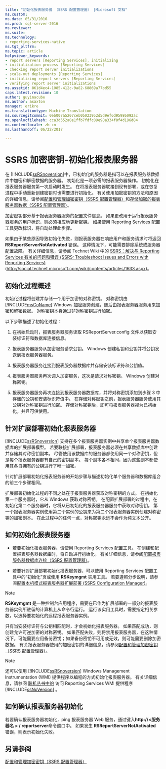 ```yaml
---
title: "初始化报表服务器 （SSRS 配置管理器） |Microsoft 文档"
ms.custom: 
ms.date: 05/31/2016
ms.prod: sql-server-2016
ms.reviewer: 
ms.suite: 
ms.technology:
- reporting-services-native
ms.tgt_pltfrm: 
ms.topic: article
helpviewer_keywords:
- report servers [Reporting Services], initializing
- initialization process [Reporting Services]
- checking report server initializations
- scale-out deployments [Reporting Services]
- initializing report servers [Reporting Services]
- verifying report server initializations
ms.assetid: 861d4ec4-1085-412c-9a82-68869a77bd55
caps.latest.revision: 10
author: guyinacube
ms.author: asaxton
manager: erikre
ms.translationtype: Machine Translation
ms.sourcegitcommit: 0eb007a5207ceb0b023952d5d9ef6d95986092ac
ms.openlocfilehash: cca3d552a0e1ffb7fdfc09e98a334f8f4d196d84
ms.contentlocale: zh-cn
ms.lasthandoff: 06/22/2017

---
```

# <a name="ssrs-encryption-keys---initialize-a-report-server"></a>SSRS 加密密钥-初始化报表服务器
  在 [!INCLUDE[ssRSnoversion](../../includes/ssrsnoversion-md.md)]中，已初始化的服务器是指可以在报表服务器数据库中加密和解密数据的服务器。 初始化是一项必需的报表服务器操作。 初始化在报表服务器服务第一次启动时发生。 在将报表服务器联接到现有部署，或在恢复进程中手动重新创建密钥时也需要进行初始化。 有关使用加密密钥的方法和原因的详细信息，请参阅[配置和管理加密密钥（SSRS 配置管理器）](../../reporting-services/install-windows/ssrs-encryption-keys-manage-encryption-keys.md)和[存储加密的报表服务器数据（SSRS 配置管理器）](../../reporting-services/install-windows/ssrs-encryption-keys-store-encrypted-report-server-data.md)。  
  
 加密密钥部分基于报表服务器服务的配置文件信息。 如果更改用于运行报表服务器服务的用户标识，则必须相应地更新密钥。 如果使用 Reporting Services 配置工具更改标识，将自动处理此步骤。  
  
 如果由于某些原因导致初始化失败，则报表服务器在响应用户和服务请求时将返回 **RSReportServerNotActivated** 错误。 这种情况下，可能需要排除系统或服务器配置故障。 有关详细信息，请参阅 Technet Wiki 中的 [SSRS：解决与 Reporting Services 有关的问题和错误 (SSRS: Troubleshoot Issues and Errors with Reporting Services)](http://social.technet.microsoft.com/wiki/contents/articles/1633.aspx) (http://social.technet.microsoft.com/wiki/contents/articles/1633.aspx)。  
  
## <a name="overview-of-the-initialization-process"></a>初始化过程概述  
 初始化过程将创建并存储一个用于加密的对称密钥。 对称密钥由 [!INCLUDE[msCoName](../../includes/msconame-md.md)] Windows 加密服务创建，随后由报表服务器服务用来加密和解密数据。 对称密钥本身通过非对称密钥进行加密。  
  
 以下步骤描述了初始化过程：  
  
1.  在初始启动时，报表服务器服务读取 RSReportServer.config 文件以获取安装标识符和数据库连接信息。  
  
2.  报表服务器服务从加密服务请求公钥。 Windows 创建私钥和公钥并将公钥发送到报表服务器服务。  
  
3.  报表服务器服务连接到报表服务器数据库并存储安装标识符和公钥值。  
  
4.  报表服务器服务再次调入加密服务，这次是请求对称密钥。 Windows 创建对称密钥。  
  
5.  报表服务器服务再次连接到报表服务器数据库，并将对称密钥添加到步骤 3 中存储的公钥和安装标识符值中。 在存储对称密钥之前，报表服务器服务使用其公钥对对称密钥进行加密。 存储对称密钥后，即可将报表服务器视为已初始化，并且可供使用。  
  
## <a name="initializing-a-report-server-for-scale-out-deployment"></a>针对扩展部署初始化报表服务器  
 [!INCLUDE[ssRSnoversion](../../includes/ssrsnoversion-md.md)] 支持在多个报表服务器实例中共享单个报表服务器数据库的扩展部署模型。 若要联接扩展部署，报表服务器必须在共享数据库中创建并存储其对称密钥副本。 尽管使用该数据库的服务器都使用同一个对称密钥，但是每个报表服务器都有自己的密钥副本。 每个副本各不相同，因为这些副本都使用其各自拥有的公钥进行了唯一加密。  
  
 针对扩展部署初始化报表服务器的开始步骤与描述初始化单个服务器和数据库组合的前三个步骤相同。  
  
 扩展部署初始化过程的不同之处在于报表服务器获取对称密钥的方式。 在初始化第一个服务器时，它从 Windows 获取对称密钥。 在配置扩展部署的过程中，在初始化第二个服务器时，它将从已初始化的报表服务器服务中获取对称密钥。 第一个报表服务器实例使用第二个实例的公钥来为第二个报表服务器实例创建对称密钥的加密副本。 在此过程中的任何一点，对称密钥永远不会作为纯文本公开。  
  
## <a name="how-to-initialize-a-report-server"></a>如何初始化报表服务器  
  
-   若要初始化报表服务器，请使用 Reporting Services 配置工具。 在创建和配置报表服务器数据库时，将自动进行初始化。 有关详细信息，请参阅[配置报表服务器数据库连接（SSRS 配置管理器）](../../reporting-services/install-windows/configure-a-report-server-database-connection-ssrs-configuration-manager.md)。  
  
-   若要针对扩展部署初始化报表服务器，可以使用 Reporting Services 配置工具中的“初始化”页或使用 **RSKeymgmt** 实用工具。 若要遵照分步说明，请参阅[配置本机模式报表服务器扩展部署 (SSRS Configuration Manager)](../../reporting-services/install-windows/configure-a-native-mode-report-server-scale-out-deployment.md)。  
  
> [!NOTE]  
>  **RSKeymgmt** 是一种控制台应用程序，需要在已作为扩展部署的一部分的报表服务器实例所驻留的计算机上从命令行运行。 运行该实用工具时，需要指定相关参数，以选择要初始化的远程报表服务器实例。  
  
 只有当安装标识符与公钥相匹配时，才会初始化报表服务器。 如果匹配成功，则创建允许可逆加密的对称密钥。 如果匹配失败，则将禁用报表服务器，在这种情况下，可能需要应用备份密钥；如果备份密钥不可用或无效，则可能需要删除加密数据。 有关报表服务器使用的加密密钥的详细信息，请参阅[配置和管理加密密钥（SSRS 配置管理器）](../../reporting-services/install-windows/ssrs-encryption-keys-manage-encryption-keys.md)。  
  
> [!NOTE]  
>  还可以使用 [!INCLUDE[ssRSnoversion](../../includes/ssrsnoversion-md.md)] Windows Management Instrumentation (WMI) 提供程序以编程的方式初始化报表服务器。 有关详细信息，请参阅 [联机丛书中的](../../reporting-services/tools/access-the-reporting-services-wmi-provider.md) 访问 Reporting Services WMI 提供程序 [!INCLUDE[ssNoVersion](../../includes/ssnoversion-md.md)] 。  
  
## <a name="how-to-confirm-a-report-server-initialization"></a>如何确认报表服务器初始化  
 若要确认报表服务器初始化，ping 报表服务器 Web 服务，通过键入**http://\<服务器名 > / reportserver**命令窗口中。 如果发生 **RSReportServerNotActivated** 错误，则表示初始化失败。  
  
## <a name="see-also"></a>另请参阅
[配置和管理加密密钥（SSRS 配置管理器）](../../reporting-services/install-windows/ssrs-encryption-keys-manage-encryption-keys.md)
  
  

